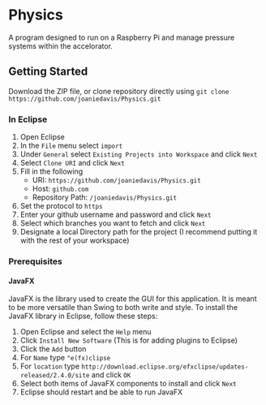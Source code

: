 # Physics
A program designed to run on a Raspberry Pi and manage pressure systems within the accelorator. 

## Getting Started

Download the ZIP file, or clone repository directly using 
`git clone https://github.com/joaniedavis/Physics.git`

### In Eclipse
1. Open Eclipse
2. In the `File` menu select `import`
3. Under `General` select `Existing Projects into Workspace` and click `Next`
4. Select `Clone URI` and click `Next`
5. Fill in the following 
	- URI: `https://github.com/joaniedavis/Physics.git`
	- Host: `github.com`
	- Repository Path: `/joaniedavis/Physics.git`
6. Set the protocol to `https`
7. Enter your github username and password and click `Next`
8. Select which branches you want to fetch and click `Next`
9. Designate a local Directory path for the project (I recommend putting it with the rest of your workspace)

### Prerequisites

#### JavaFX
JavaFX is the library used to create the GUI for this application. It is meant to be more versatile than Swing to both write and style. To install the JavaFX library in Eclipse, follow these steps:

1. Open Eclipse and select the `Help` menu
2. Click `Install New Software` (This is for adding plugins to Eclipse)
4. Click the `Add` button
5. For `Name` type `"e(fx)clipse`
6. For `location` type `http://download.eclipse.org/efxclipse/updates-released/2.4.0/site` and click `OK`
5. Select both items of JavaFX components to install and click `Next`
6. Eclipse should restart and be able to run JavaFX

